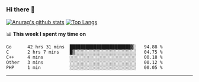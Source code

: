 ### Hi there 👋

<!--
**Yiwen-Chan/Yiwen-Chan** is a ✨ _special_ ✨ repository because its `README.md` (this file) appears on your GitHub profile.

Here are some ideas to get you started:

- 🔭 I’m currently working on ...
- 🌱 I’m currently learning ...
- 👯 I’m looking to collaborate on ...
- 🤔 I’m looking for help with ...
- 💬 Ask me about ...
- 📫 How to reach me: ...
- 😄 Pronouns: ...
- ⚡ Fun fact: ...
-->
[![Anurag's github stats](https://github-readme-stats.vercel.app/api?username=Yiwen-Chan)](https://github.com/anuraghazra/github-readme-stats)
[![Top Langs](https://github-readme-stats.vercel.app/api/top-langs/?username=Yiwen-Chan)](https://github.com/anuraghazra/github-readme-stats)

📊 **This week I spent my time on**
<!--START_SECTION:waka-->
```text
Go      42 hrs 31 mins  ███████████████████████▓░   94.88 % 
C       2 hrs 7 mins    █▒░░░░░░░░░░░░░░░░░░░░░░░   04.75 % 
C++     4 mins          ░░░░░░░░░░░░░░░░░░░░░░░░░   00.18 % 
Other   3 mins          ░░░░░░░░░░░░░░░░░░░░░░░░░   00.12 % 
PHP     1 min           ░░░░░░░░░░░░░░░░░░░░░░░░░   00.05 % 
```
<!--END_SECTION:waka-->

***

